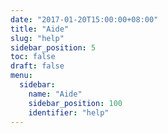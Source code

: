 ```yaml
---
date: "2017-01-20T15:00:00+08:00"
title: "Aide"
slug: "help"
sidebar_position: 5
toc: false
draft: false
menu:
  sidebar:
    name: "Aide"
    sidebar_position: 100
    identifier: "help"
---
```

